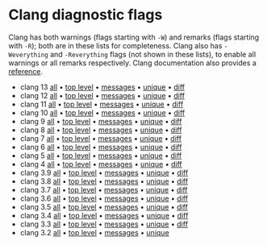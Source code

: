 
# Clang diagnostic flags

Clang has both warnings (flags starting with `-W`) and remarks (flags starting
with `-R`); both are in these lists for completeness. Clang also has
`-Weverything` and `-Reverything` flags (not shown in these lists), to enable
all warnings or all remarks respectively. Clang documentation also provides a
[reference](https://clang.llvm.org/docs/DiagnosticsReference.html).


* clang 13 [all](warnings-13.txt)
  • [top level](warnings-top-level-13.txt)
  • [messages](warnings-messages-13.txt)
  • [unique](warnings-unique-13.txt)
  • [diff](warnings-diff-12-13.txt)
* clang 12 [all](warnings-12.txt)
  • [top level](warnings-top-level-12.txt)
  • [messages](warnings-messages-12.txt)
  • [unique](warnings-unique-12.txt)
  • [diff](warnings-diff-11-12.txt)
* clang 11 [all](warnings-11.txt)
  • [top level](warnings-top-level-11.txt)
  • [messages](warnings-messages-11.txt)
  • [unique](warnings-unique-11.txt)
  • [diff](warnings-diff-10-11.txt)
* clang 10 [all](warnings-10.txt)
  • [top level](warnings-top-level-10.txt)
  • [messages](warnings-messages-10.txt)
  • [unique](warnings-unique-10.txt)
  • [diff](warnings-diff-9-10.txt)
* clang 9 [all](warnings-9.txt)
  • [top level](warnings-top-level-9.txt)
  • [messages](warnings-messages-9.txt)
  • [unique](warnings-unique-9.txt)
  • [diff](warnings-diff-8-9.txt)
* clang 8 [all](warnings-8.txt)
  • [top level](warnings-top-level-8.txt)
  • [messages](warnings-messages-8.txt)
  • [unique](warnings-unique-8.txt)
  • [diff](warnings-diff-7-8.txt)
* clang 7 [all](warnings-7.txt)
  • [top level](warnings-top-level-7.txt)
  • [messages](warnings-messages-7.txt)
  • [unique](warnings-unique-7.txt)
  • [diff](warnings-diff-6-7.txt)
* clang 6 [all](warnings-6.txt)
  • [top level](warnings-top-level-6.txt)
  • [messages](warnings-messages-6.txt)
  • [unique](warnings-unique-6.txt)
  • [diff](warnings-diff-5-6.txt)
* clang 5 [all](warnings-5.txt)
  • [top level](warnings-top-level-5.txt)
  • [messages](warnings-messages-5.txt)
  • [unique](warnings-unique-5.txt)
  • [diff](warnings-diff-4-5.txt)
* clang 4 [all](warnings-4.txt)
  • [top level](warnings-top-level-4.txt)
  • [messages](warnings-messages-4.txt)
  • [unique](warnings-unique-4.txt)
  • [diff](warnings-diff-3.9-4.txt)
* clang 3.9 [all](warnings-3.9.txt)
  • [top level](warnings-top-level-3.9.txt)
  • [messages](warnings-messages-3.9.txt)
  • [unique](warnings-unique-3.9.txt)
  • [diff](warnings-diff-3.8-3.9.txt)
* clang 3.8 [all](warnings-3.8.txt)
  • [top level](warnings-top-level-3.8.txt)
  • [messages](warnings-messages-3.8.txt)
  • [unique](warnings-unique-3.8.txt)
  • [diff](warnings-diff-3.7-3.8.txt)
* clang 3.7 [all](warnings-3.7.txt)
  • [top level](warnings-top-level-3.7.txt)
  • [messages](warnings-messages-3.7.txt)
  • [unique](warnings-unique-3.7.txt)
  • [diff](warnings-diff-3.6-3.7.txt)
* clang 3.6 [all](warnings-3.6.txt)
  • [top level](warnings-top-level-3.6.txt)
  • [messages](warnings-messages-3.6.txt)
  • [unique](warnings-unique-3.6.txt)
  • [diff](warnings-diff-3.5-3.6.txt)
* clang 3.5 [all](warnings-3.5.txt)
  • [top level](warnings-top-level-3.5.txt)
  • [messages](warnings-messages-3.5.txt)
  • [unique](warnings-unique-3.5.txt)
  • [diff](warnings-diff-3.4-3.5.txt)
* clang 3.4 [all](warnings-3.4.txt)
  • [top level](warnings-top-level-3.4.txt)
  • [messages](warnings-messages-3.4.txt)
  • [unique](warnings-unique-3.4.txt)
  • [diff](warnings-diff-3.3-3.4.txt)
* clang 3.3 [all](warnings-3.3.txt)
  • [top level](warnings-top-level-3.3.txt)
  • [messages](warnings-messages-3.3.txt)
  • [unique](warnings-unique-3.3.txt)
  • [diff](warnings-diff-3.2-3.3.txt)
* clang 3.2 [all](warnings-3.2.txt)
  • [top level](warnings-top-level-3.2.txt)
  • [messages](warnings-messages-3.2.txt)
  • [unique](warnings-unique-3.2.txt)